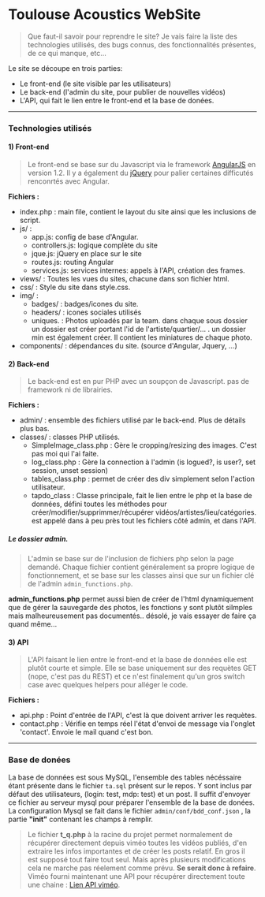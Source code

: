 # Toulouse Acoustics WebSite

> Que faut-il savoir pour reprendre le site? Je vais faire la liste des technologies utilisés, des bugs connus,
des fonctionnalités présentes, de ce qui manque, etc...

Le site se découpe en trois parties:
* Le front-end (le site visible par les utilisateurs)
* Le back-end (l'admin du site, pour publier de nouvelles vidéos)
* L'API, qui fait le lien entre le front-end et la base de donées.
-------
### Technologies utilisés
#### 1) __Front-end__
> Le front-end se base sur du Javascript via le framework [AngularJS](http://angularjs.org) en version 1.2. 
Il y a également du [jQuery](https://jquery.com/) pour palier certaines difficutés renconrtés avec Angular.

__Fichiers :__ 
* index.php : main file, contient le layout du site ainsi que les inclusions de script.
* js/ :
    * app.js: config de base d'Angular.
    * controllers.js: logique complète du site
    * jque.js: jQuery en place sur le site
    * routes.js: routing Angular
    * services.js: services internes: appels à l'API, création des frames.
* views/ : Toutes les vues du sites, chacune dans son fichier html.
* css/ : Style du site dans style.css.
* img/ : 
    * badges/ : badges/icones du site.
    * headers/ : icones sociales utilisés
    * uniques. : Photos uploadés par la team. dans chaque sous dossier un dossier est créer portant l'id de
            l'artiste/quartier/... . un dossier min est également créer. Il contient les miniatures de chaque photo.
 * components/ : dépendances du site. (source d'Angular, Jquery, ...)
 
 
 #### 2) __Back-end__
 > Le back-end est en pur PHP avec un soupçon de Javascript. pas de framework ni de librairies.
 
 __Fichiers :__
  * admin/ : ensemble des fichiers utilisé par le back-end. Plus de détails plus bas.
  * classes/ : classes PHP utilisés. 
    * SimpleImage_class.php : Gère le cropping/resizing des images. C'est pas moi qui l'ai faite.
    * log_class.php : Gère la connection à l'admin (is logued?, is user?, set session, unset session)
    * tables_class.php : permet de créer des div simplement selon l'action utilisateur.
    * tapdo_class : Classe principale, fait le lien entre le php et la base de données, défini toutes les méthodes pour
        créer/modifier/supprimmer/récupérer vidéos/artistes/lieu/catégories. est appelé dans à peu près tout les fichiers côté
        admin, et dans l'API.
    
    
##### Le dossier admin.
> L'admin se base sur de l'inclusion de fichiers php selon la page demandé. Chaque fichier contient généralement sa propre 
logique de fonctionnement, et se base sur les classes ainsi que sur un fichier clé de l'admin `admin_functions.php`.

__admin_functions.php__ permet aussi bien de créer de l'html dynamiquement que de gérer la sauvegarde des photos, les fonctions y sont plutôt silmples
mais malheureusement pas documentés.. désolé, je vais essayer de faire ça quand même...

#### 3) API

>L'API faisant le lien entre le front-end et la base de données elle est plutôt courte et simple. Elle se base uniquement 
sur des requètes GET (nope, c'est pas du REST) et ce n'est finalement qu'un gros switch case avec quelques helpers pour alléger le code.

__Fichiers :__
 * api.php : Point d'entrée de l'API, c'est là que doivent arriver les requètes.
 * contact.php : Vérifie en temps réel l'état d'envoi de message via l'onglet 'contact'. Envoie le mail quand c'est bon.
 
-------
### Base de donées

La base de données est sous MySQL, l'ensemble des tables nécéssaire étant présente dans le fichier `ta.sql` présent sur le repos. Y sont inclus par défaut des utilisateurs, (login: test, mdp: test) et un post. Il suffit d'envoyer ce fichier au serveur mysql pour préparer l'ensemble de la base de donées. La configuration Mysql se fait dans le fichier `admin/conf/bdd_conf.json` , la partie __"init"__ contenant les champs à remplir.


> Le fichier __t_q.php__ à la racine du projet permet normalement de récupérer directement depuis viméo toutes les vidéos publiés, d'en extraire les infos importantes et de créer les posts relatif. En gros il est supposé tout faire tout seul. Mais après plusieurs modifications cela ne marche pas réelement comme prévu. __Se serait donc à refaire__. Viméo fourni maintenant une API pour récupérer directement toute une chaine : [Lien API viméo](https://developer.vimeo.com/api/start).


